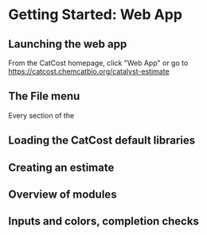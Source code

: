 # Getting Started: Web App

## Launching the web app

From the CatCost homepage, click "Web App" or go to https://catcost.chemcatbio.org/catalyst-estimate

## The File menu

Every section of the 

## Loading the CatCost default libraries

## Creating an estimate

## Overview of modules

## Inputs and colors, completion checks
